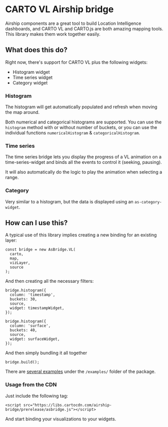 # CARTO VL Airship bridge

Airship components are a great tool to build Location Intelligence dashboards, and CARTO VL and CARTO.js are both amazing mapping tools. This library makes them work together easily.

## What does this do?

Right now, there's support for CARTO VL plus the following widgets:

- Histogram widget
- Time series widget
- Category widget

### Histogram

The histogram will get automatically populated and refresh when moving the map around.

Both numerical and categorical histograms are supported. You can use the `histogram` method with or without number of buckets, or you can use the individual functions `numericalHistogram` & `categoricalHistogram`.

### Time series

The time series bridge lets you display the progress of a VL animation on a time-series-widget and binds all the events to control it (seeking, pausing).

It will also automatically do the logic to play the animation when selecting a range.

### Category

Very similar to a histogram, but the data is displayed using an `as-category-widget`.

## How can I use this?

A typical use of this library implies creating a new binding for an existing layer:

```
const bridge = new AsBridge.VL(
  carto,
  map,
  vizLayer,
  source
);
```

And then creating all the necessary filters:

```
bridge.histogram({
  column: 'timestamp',
  buckets: 30,
  source,
  widget: timestampWidget,
});

bridge.histogram({
  column: 'surface',
  buckets: 40,
  source,
  widget: surfaceWidget,
});

```

And then simply bundling it all together

```
bridge.build();
```

There are [several examples](https://github.com/CartoDB/airship/tree/master/packages/bridge/examples) under the `/examples/` folder of the package.

### Usage from the CDN

Just include the following tag:

```
<script src="https://libs.cartocdn.com/airship-bridge/prerelease/asbridge.js"></script>
```

And start binding your visualizations to your widgets.
